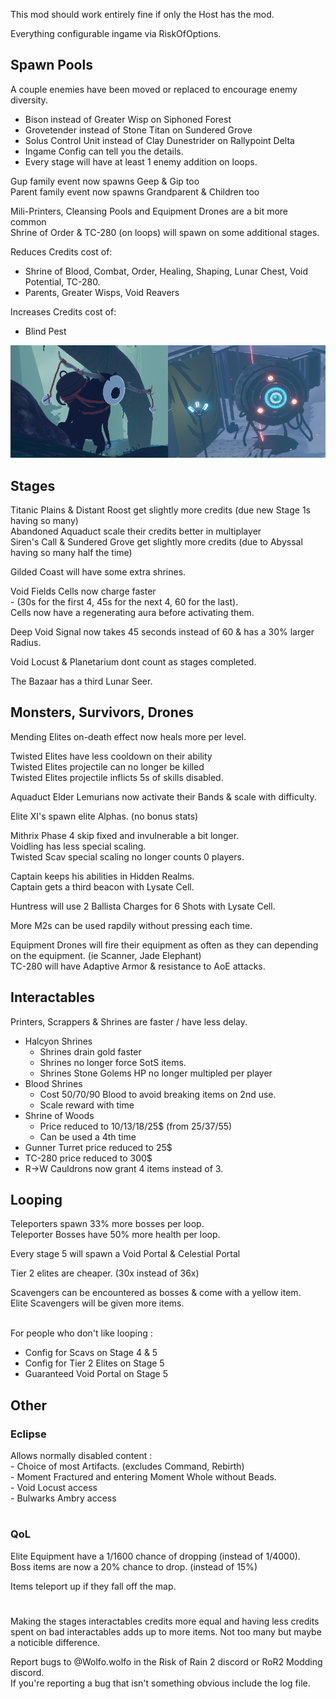This mod should work entirely fine if only the Host has the mod.

Everything configurable ingame via RiskOfOptions.

## Spawn Pools
A couple enemies have been moved or replaced to encourage enemy diversity.
- Bison instead of Greater Wisp on Siphoned Forest
- Grovetender instead of Stone Titan on Sundered Grove
- Solus Control Unit instead of Clay Dunestrider on Rallypoint Delta
- Ingame Config can tell you the details.
- Every stage will have at least 1 enemy addition on loops.

Gup family event now spawns Geep & Gip too\
Parent family event now spawns Grandparent & Children too

Mili-Printers, Cleansing Pools and Equipment Drones are a bit more common\
Shrine of Order & TC-280 (on loops) will spawn on some additional stages.

Reduces Credits cost of:
- Shrine of Blood, Combat, Order, Healing, Shaping, Lunar Chest, Void Potential, TC-280.
- Parents, Greater Wisps, Void Reavers

Increases Credits cost of:
- Blind Pest


![Image of Grovetender in Sundered Grove and Solus Control Unit in Rallypoint Delta](https://raw.githubusercontent.com/WolfoIsBestWolf/ror2-LittleGameplayTweaks/main/modPageImages/ltgGrovetender.png)

## Stages
Titanic Plains & Distant Roost get slightly more credits (due new Stage 1s having so many)\
Abandoned Aquaduct scale their credits better in multiplayer\
Siren's Call & Sundered Grove get slightly more credits (due to Abyssal having so many half the time)

Gilded Coast will have some extra shrines.
 
Void Fields Cells now charge faster\
	- (30s for the first 4, 45s for the next 4, 60 for the last).\
Cells now have a regenerating aura before activating them.

Deep Void Signal now takes 45 seconds instead of 60 & has a 30% larger Radius.

Void Locust & Planetarium dont count as stages completed.

The Bazaar has a third Lunar Seer.
 
## Monsters, Survivors, Drones

Mending Elites on-death effect now heals more per level.

Twisted Elites have less cooldown on their ability\
Twisted Elites projectile can no longer be killed\
Twisted Elites projectile inflicts 5s of skills disabled.

Aquaduct Elder Lemurians now activate their Bands & scale with difficulty.

Elite XI's spawn elite Alphas. (no bonus stats)

Mithrix Phase 4 skip fixed and invulnerable a bit longer.\
Voidling has less special scaling.\
Twisted Scav special scaling no longer counts 0 players.


Captain keeps his abilities in Hidden Realms.\
Captain gets a third beacon with Lysate Cell.

Huntress will use 2 Ballista Charges for 6 Shots with Lysate Cell.

More M2s can be used rapdily without pressing each time.

Equipment Drones will fire their equipment as often as they can depending on the equipment. (ie Scanner, Jade Elephant)\
TC-280 will have Adaptive Armor & resistance to AoE attacks.


## Interactables
Printers, Scrappers & Shrines are faster / have less delay.

- Halcyon Shrines
	- Shrines drain gold faster
	- Shrines no longer force SotS items.
	- Shrines Stone Golems HP no longer multipled per player
- Blood Shrines
	- Cost 50/70/90 Blood to avoid breaking items on 2nd use.
	- Scale reward with time
- Shrine of Woods
	- Price reduced to 10/13/18/25$ (from 25/37/55)
	- Can be used a 4th time
- Gunner Turret price reduced to 25$
- TC-280 price reduced to 300$	 
- R->W Cauldrons now grant 4 items instead of 3.
 


 
## Looping 
Teleporters spawn 33% more bosses per loop.\
Teleporter Bosses have 50% more health per loop.

Every stage 5 will spawn a Void Portal & Celestial Portal

Tier 2 elites are cheaper. (30x instead of 36x)

Scavengers can be encountered as bosses & come with a yellow item.\
Elite Scavengers will be given more items.

\
For people who don't like looping :
- Config for Scavs on Stage 4 & 5
- Config for Tier 2 Elites on Stage 5
- Guaranteed Void Portal on Stage 5



## Other
### Eclipse
Allows normally disabled content :\
	- Choice of most Artifacts. (excludes Command, Rebirth)\
	- Moment Fractured and entering Moment Whole without Beads.\
	- Void Locust access\
	- Bulwarks Ambry access

#
### QoL
Elite Equipment have a 1/1600 chance of dropping (instead of 1/4000).\
Boss items are now a 20% chance to drop. (instead of 15%)

Items teleport up if they fall off the map.
 
 
#
Making the stages interactables credits more equal and having less credits spent on bad interactables adds up to more items. Not too many but maybe a noticible difference.


Report bugs to @Wolfo.wolfo in the Risk of Rain 2 discord or RoR2 Modding discord.\
If you're reporting a bug that isn't something obvious include the log file.



 